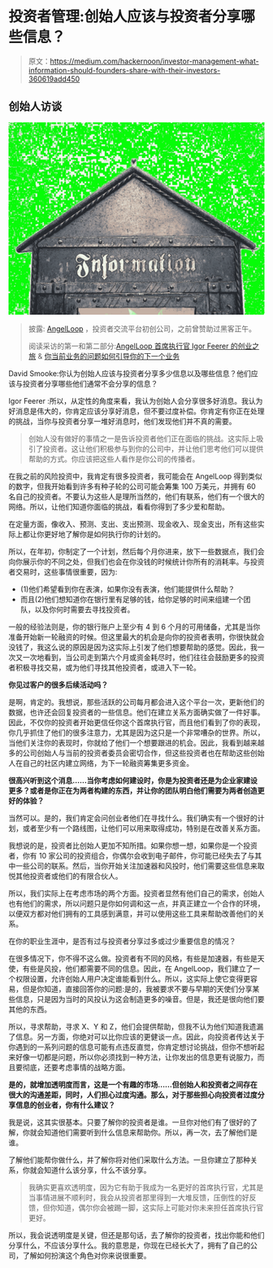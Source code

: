 # 投资者管理:创始人应该与投资者分享哪些信息？

> 原文：<https://medium.com/hackernoon/investor-management-what-information-should-founders-share-with-their-investors-360619add450>

## 创始人访谈

![](img/9dd6e9dc1f3e2505a9691197bfcbc242.png)

> 披露: [AngelLoop](https://goo.gl/G7ZSp6) ，投资者交流平台初创公司，之前曾赞助过黑客正午。
> 
> 阅读采访的第一和第二部分:[AngelLoop 首席执行官 Igor Feerer 的创业之旅](https://hackernoon.com/tentrepreneurial-journey-of-angelloop-ceo-igor-feerer-b9029748a002) & [你当前业务的问题如何引导你的下一个业务](https://hackernoon.com/how-the-problem-of-your-current-business-can-lead-to-your-next-business-842b1f786652)

David Smooke:你认为创始人应该与投资者分享多少信息以及哪些信息？他们应该与投资者分享哪些他们通常不会分享的信息？

Igor Feerer :所以，从定性的角度来看，我认为创始人会分享很多好消息。我认为好消息是伟大的，你肯定应该分享好消息，但不要过度补偿。你肯定有你正在处理的挑战，当你与投资者分享一堆好消息时，他们发现他们并不真的需要。

> 创始人没有做好的事情之一是告诉投资者他们正在面临的挑战。这实际上吸引了投资者。这让他们积极参与到你的公司中，并让他们思考他们可以提供帮助的方式。你应该把这些人看作是你公司的传播者。

在我之前的风险投资中，我肯定有很多投资者，我可能会在 AngelLoop 得到类似的数字，但我开始看到许多有种子轮的公司可能会筹集 100 万美元，并拥有 60 名自己的投资者。不要认为这些人是理所当然的，他们有联系，他们有一个很大的网络。所以，让他们知道你面临的挑战，看看你得到了多少爱和帮助。

在定量方面，像收入、预测、支出、支出预测、现金收入、现金支出，所有这些实际上都让你更好地了解你是如何执行你的计划的。

所以，在年初，你制定了一个计划，然后每个月你进来，放下一些数据点，我们会向你展示你的不同之处，但我们也会在你没钱的时候统计你所有的消耗率。与投资者交易时，这些事情很重要，因为:

*   (1)他们希望看到你在表演，如果你没有表演，他们能提供什么帮助？
*   而且(2)他们想知道你在银行里有足够的钱，给你足够的时间来组建一个团队，以及你何时需要去寻找投资者。

一般的经验法则是，你的银行账户上至少有 4 到 6 个月的可用储备，尤其是当你准备开始新一轮融资的时候。但这里最大的机会是向你的投资者表明，你很快就会没钱了，我这么说的原因是因为这实际上引发了他们想要帮助的感觉。因此，我一次又一次地看到，当公司走到第六个月或资金耗尽时，他们往往会鼓励更多的投资者积极寻找交易，或为他们寻找其他投资者，或进入下一轮。

**你见过客户的很多后续活动吗？**

是啊，肯定的。我想说，那些活跃的公司每月都会进入这个平台一次，更新他们的数据，也许还会回复投资者的一些信息。他们在建立关系方面确实做了一件好事。因此，不仅你的投资者开始更信任你这个首席执行官，而且他们看到了你的表现，你几乎抓住了他们的很多注意力，尤其是因为这只是一个非常嘈杂的世界。所以，当他们关注你的表现时，你就给了他们一个想要跟进的机会。因此，我看到越来越多的公司创始人与当前的投资者委员会密切合作，但这些投资者也在帮助这些创始人在自己的社区内建立网络，为下一轮融资筹集更多资金。

**很高兴听到这个消息……当你考虑如何建设时，你是为投资者还是为企业家建设更多？或者是你正在为两者构建的东西，并让你的团队明白他们需要为两者创造更好的体验？**

当然可以。是的，我们肯定会问创业者他们在寻找什么。我们确实有一个很好的计划，或者至少有一个路线图，让他们可以用来取得成功，特别是在改善关系方面。

我想说的是，投资者比创始人更加不知所措。如果你想一想，如果你是一个投资者，你有 10 家公司的投资组合，你偶尔会收到电子邮件，你可能已经失去了与其中一些公司的联系。然后，当你开始关注加速器和风投时，他们需要这些信息来取悦其他投资者或他们的有限合伙人。

所以，我们实际上在考虑市场的两个方面。投资者显然有他们自己的需求，创始人也有他们的需求，所以问题只是你如何调和这一点，并真正建立一个合作的环境，以便双方都对他们拥有的工具感到满意，并可以使用这些工具来帮助改善他们的关系。

在你的职业生涯中，是否有过与投资者分享过多或过少重要信息的情况？

在很多情况下，你不得不这么做。投资者有不同的风格，有些是加速器，有些是天使，有些是风投，他们都需要不同的信息。因此，在 AngelLoop，我们建立了一个权限设置，允许创始人用户决定谁能看到什么。所以，这实际上使它变得更容易，但是你知道，直接回答你的问题:是的，我被要求不要与早期的天使们分享某些信息，只是因为当时的风投认为这会制造更多的噪音。但是，我还是很向他们要其他的东西。

所以，寻求帮助，寻求 X、Y 和 Z，他们会提供帮助，但我不认为他们知道我遗漏了信息。另一方面，你绝对可以比你应该的更健谈一点。因此，向投资者传达关于你遇到的一系列问题的信息可能有点违反直觉，你肯定想讨论挑战，但你不想听起来好像一切都是问题，所以你必须找到一种方法，让你发出的信息更有说服力，而且要彻底，还要考虑事情的战略方面。

**是的，就增加透明度而言，这是一个有趣的市场……但创始人和投资者之间存在很大的沟通差距，同时，人们担心过度沟通。那么，对于那些担心向投资者过度分享信息的创业者，你有什么建议？**

我是说，这其实很基本。只要了解你的投资者是谁。一旦你对他们有了很好的了解，你就会知道他们需要听到什么信息来帮助你。所以，再一次，去了解他们是谁。

了解他们能帮你做什么，并了解你将对他们采取什么方法。一旦你建立了那种关系，你就会知道什么该分享，什么不该分享。

> 我确实更喜欢透明度，因为它有助于我成为一名更好的首席执行官，尤其是当事情进展不顺利时，我会从投资者那里得到一大堆反馈，压倒性的好反馈，但你知道，偶尔你会被踢一脚，这实际上可能对你未来担任首席执行官更好。

所以，我会说透明度是关键，但还是那句话，去了解你的投资者，找出你能和他们分享什么，不应该分享什么。我的意思是，你现在已经长大了，拥有了自己的公司，了解如何扮演这个角色对你来说很重要。
